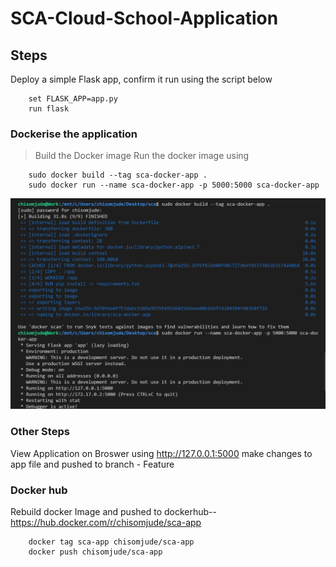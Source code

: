 # SCA-Cloud-School-Application


## Steps
Deploy a  simple Flask app, confirm it run using the script below
``` 
    set FLASK_APP=app.py
    run flask
```

### Dockerise the application
> Build the Docker image
> Run the docker image using
```
    sudo docker build --tag sca-docker-app .
    sudo docker run --name sca-docker-app -p 5000:5000 sca-docker-app
```

![Build and run App](sca.png)

### Other Steps
View Application on Broswer using http://127.0.0.1:5000
make changes to app file and pushed to branch - Feature

### Docker hub
Rebuild docker Image  and 
pushed to dockerhub-- https://hub.docker.com/r/chisomjude/sca-app
```
    docker tag sca-app chisomjude/sca-app
    docker push chisomjude/sca-app
```